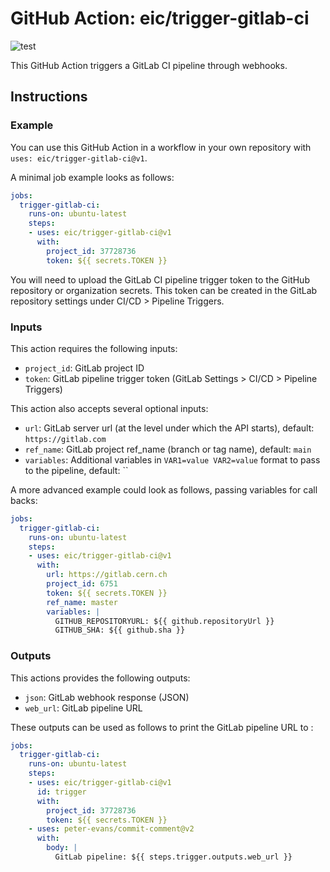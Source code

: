 # GitHub Action: eic/trigger-gitlab-ci
![test](https://github.com/eic/trigger-gitlab-ci/workflows/test/badge.svg)

This GitHub Action triggers a GitLab CI pipeline through webhooks.

## Instructions

### Example

You can use this GitHub Action in a workflow in your own repository with `uses: eic/trigger-gitlab-ci@v1`.

A minimal job example looks as follows:
```yaml
jobs:
  trigger-gitlab-ci:
    runs-on: ubuntu-latest
    steps:
    - uses: eic/trigger-gitlab-ci@v1
      with:
        project_id: 37728736
        token: ${{ secrets.TOKEN }}
```
You will need to upload the GitLab CI pipeline trigger token to the GitHub repository or organization secrets. This token can be created in the GitLab repository settings under CI/CD > Pipeline Triggers. 

### Inputs
This action requires the following inputs:
- `project_id`: GitLab project ID
- `token`: GitLab pipeline trigger token (GitLab Settings > CI/CD > Pipeline Triggers)

This action also accepts several optional inputs:
- `url`: GitLab server url (at the level under which the API starts), default: `https://gitlab.com`
- `ref_name`: GitLab project ref_name (branch or tag name), default: `main`
- `variables`: Additional variables in `VAR1=value VAR2=value` format to pass to the pipeline, default: ``

A more advanced example could look as follows, passing variables for call backs:
```yaml
jobs:
  trigger-gitlab-ci:
    runs-on: ubuntu-latest
    steps:
    - uses: eic/trigger-gitlab-ci@v1
      with:
        url: https://gitlab.cern.ch
        project_id: 6751
        token: ${{ secrets.TOKEN }}
        ref_name: master
        variables: |
          GITHUB_REPOSITORYURL: ${{ github.repositoryUrl }}
          GITHUB_SHA: ${{ github.sha }}
```

### Outputs
This actions provides the following outputs:
- `json`: GitLab webhook response (JSON)
- `web_url`: GitLab pipeline URL

These outputs can be used as follows to print the GitLab pipeline URL to :
```yaml
jobs:
  trigger-gitlab-ci:
    runs-on: ubuntu-latest
    steps:
    - uses: eic/trigger-gitlab-ci@v1
      id: trigger
      with:
        project_id: 37728736
        token: ${{ secrets.TOKEN }}
    - uses: peter-evans/commit-comment@v2
      with:
        body: |
          GitLab pipeline: ${{ steps.trigger.outputs.web_url }}
```
